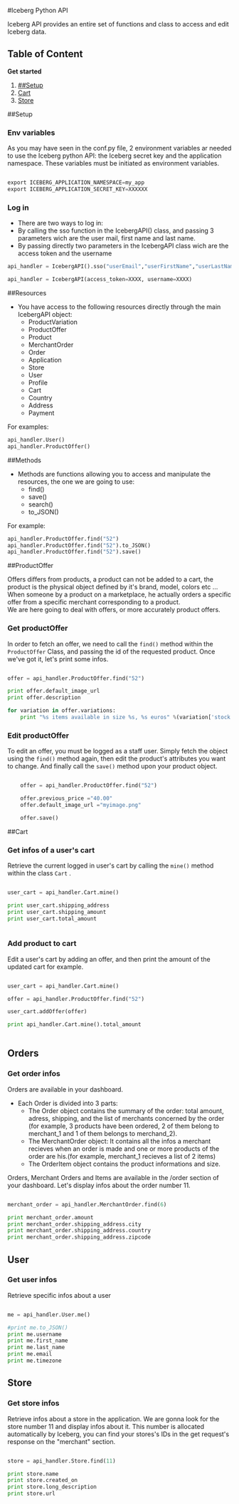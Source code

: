 #Iceberg Python API

Iceberg API provides an entire set of functions and class to access and edit Iceberg data.

Table of Content
-------------
**Get started**

1. [##Setup](Setup)
2. [Cart](##Cart)
3. [Store](##Store)




##Setup

### Env variables

As you may have seen in the conf.py file, 2 environment variables ar needed to use the Iceberg python API: the Iceberg secret key and the application namespace. These variables must be initiated as environment variables.

```python

export ICEBERG_APPLICATION_NAMESPACE=my_app
export ICEBERG_APPLICATION_SECRET_KEY=XXXXXX

```

### Log in 

* There are two ways to log in:
 * By calling the sso function in the IcebergAPI() class, and passing 3 parameters wich are the user mail, first name and last name.
 * By passing directly two parameters in the IcebergAPI class wich are the access token and the username

```python
api_handler = IcebergAPI().sso("userEmail","userFirstName","userLastName")
```
```python
api_handler = IcebergAPI(access_token=XXXX, username=XXXX)
```

##Resources
 * You have access to the following resources directly through the main IcebergAPI object:
     * ProductVariation
     * ProductOffer
     * Product
     * MerchantOrder
     * Order
     * Application
     * Store
     * User
     * Profile
     * Cart
     * Country
     * Address
     * Payment

For examples:
```python
api_handler.User()
api_handler.ProductOffer()
```

##Methods

 * Methods are functions allowing you to access and manipulate the resources, the one we are going to use:
     * find()
     * save()
     * search()
     * to_JSON()

For example:
```python
api_handler.ProductOffer.find("52")
api_handler.ProductOffer.find("52").to_JSON()
api_handler.ProductOffer.find("52").save()
```

##ProductOffer

Offers differs from products, a product can not be added to a cart, the product is the physical object defined by it's brand, model, colors etc ... When someone by a product on a marketplace, he actually orders a specific offer from a specific merchant corresponding to a product.<br>
We are here going to deal with offers, or more accurately product offers.

### Get productOffer

In order to fetch an offer, we need to call the <code>find()</code> method within the <code>ProductOffer</code> Class, and passing the id of the requested product. Once we've got it, let's print some infos.


```python

offer = api_handler.ProductOffer.find("52")

print offer.default_image_url
print offer.description

for variation in offer.variations:
    print "%s items available in size %s, %s euros" %(variation['stock'],variation['name'],variation['price'])

```

### Edit productOffer

To edit an offer, you must be logged as a staff user. Simply fetch the object using the <code>find()</code> method again, then edit the product's attributes you want to change. And finally call the <code>save()</code> method upon your product object.


```python

    offer = api_handler.ProductOffer.find("52")

    offer.previous_price ="40.00"
    offer.default_image_url ="myimage.png"

    offer.save()
```

##Cart

### Get infos of a user's cart

Retrieve the current logged in user's cart by calling the <code>mine()</code> method within the class <code>Cart</code> .

```python

user_cart = api_handler.Cart.mine()

print user_cart.shipping_address
print user_cart.shipping_amount
print user_cart.total_amount
    
```

### Add product to cart

Edit a user's cart by adding an offer, and then print the amount of the updated cart for example.

```python

user_cart = api_handler.Cart.mine()

offer = api_handler.ProductOffer.find("52")

user_cart.addOffer(offer)

print api_handler.Cart.mine().total_amount
    
```

## Orders

### Get order infos

Orders are available in your dashboard.
* Each Order is divided into 3 parts:
    * The Order object contains the summary of the order: total amount, adress, shipping, and the list of merchants concerned by the order (for example, 3 products have been ordered, 2 of them belong to merchant_1 and 1 of them belongs to merchand_2).
    * The MerchantOrder object: It contains all the infos a merchant recieves when an order is made and one or more products of the order are his.(for example, merchant_1 recieves a list of 2 items)
    * The OrderItem object contains the product informations and size.

Orders, Merchant Orders and Items are available in the /order section of your dashboard.
Let's display infos about the order number 11.

```python

merchant_order = api_handler.MerchantOrder.find(6)

print merchant_order.amount
print merchant_order.shipping_address.city
print merchant_order.shipping_address.country
print merchant_order.shipping_address.zipcode

```

## User

### Get user infos

Retrieve specific infos about a user

```python

me = api_handler.User.me()

#print me.to_JSON()
print me.username
print me.first_name
print me.last_name
print me.email
print me.timezone

```


## Store

### Get store infos

Retrieve infos about a store in the application. We are gonna look for the store number 11 and display infos about it. This number is allocated automatically by Iceberg, you can find your stores's IDs in the get request's response on the "merchant" section.

```python

store = api_handler.Store.find(11)

print store.name
print store.created_on
print store.long_description
print store.url

```



